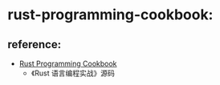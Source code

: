 # rust-programming-cookbook:

## reference:

- [Rust Programming Cookbook](https://github.com/PacktPublishing/Rust-Programming-Cookbook)
    - 《Rust 语言编程实战》源码
